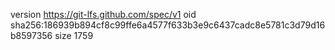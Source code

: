 version https://git-lfs.github.com/spec/v1
oid sha256:186939b894cf8c99ffe6a4577f633b3e9c6437cadc8e5781c3d79d16b8597356
size 1759
